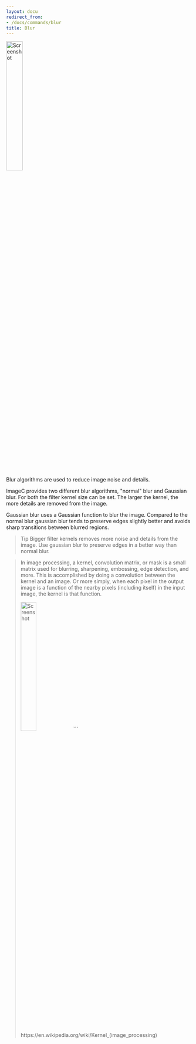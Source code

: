 ```yaml
---
layout: docu
redirect_from:
- /docs/commands/blur
title: Blur
---
```


<img src="{{ site.baseurl }}/images/commands/blur-screenshot.png" alt="Screenshot" style="width: 30%; height: auto;">


Blur algorithms are used to reduce image noise and details.

ImageC provides two different blur algorithms, "normal" blur and Gaussian blur.
For both the filter kernel size can be set.
The larger the kernel, the more details are removed from the image.

Gaussian blur uses a Gaussian function to blur the image.
Compared to the normal blur gaussian blur tends to preserve edges slightly better and avoids sharp transitions between blurred regions.

> Tip Bigger filter kernels removes more noise and details from the image. Use gaussian blur to preserve edges in a better way than normal blur.



> In image processing, a kernel, convolution matrix, or mask is a small matrix used for blurring, sharpening, embossing, edge detection, and more. 
> This is accomplished by doing a convolution between the kernel and an image. 
> Or more simply, when each pixel in the output image is a function of the nearby pixels (including itself) in the input image, the kernel is that function.
> 
> <img src="{{ site.baseurl }}/images/commands/blur-kernel.drawio.svg" alt="Screenshot" style="width: 30%; height: auto;">
> ```
> https://en.wikipedia.org/wiki/Kernel_(image_processing)